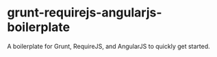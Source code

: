 grunt-requirejs-angularjs-boilerplate
=====================================

A boilerplate for Grunt, RequireJS, and AngularJS to quickly get started.
